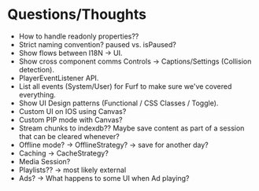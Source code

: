 # Questions/Thoughts

- How to handle readonly properties??
- Strict naming convention? paused vs. isPaused?
- Show flows between I18N → UI.
- Show cross component comms Controls → Captions/Settings (Collision detection).
- PlayerEventListener API.
- List all events (System/User) for Furf to make sure we've covered everything.
- Show UI Design patterns (Functional / CSS Classes / Toggle).
- Custom UI on IOS using Canvas?
- Custom PIP mode with Canvas?
- Stream chunks to indexdb?? Maybe save content as part of a session that can be cleared whenever?
- Offline mode? -> OfflineStrategy? -> save for another day?
- Caching -> CacheStrategy?
- Media Session?
- Playlists?? -> most likely external
- Ads? -> What happens to some UI when Ad playing?

